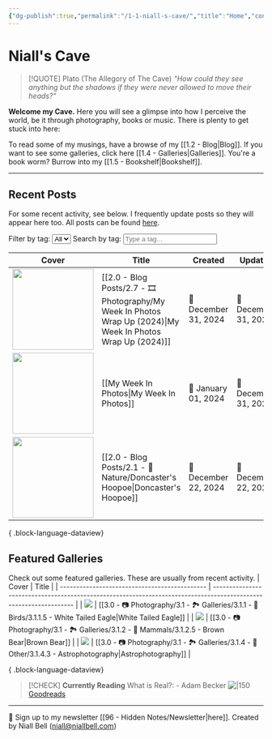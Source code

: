 ```yaml
---
{"dg-publish":true,"permalink":"/1-1-niall-s-cave/","title":"Home","contentClasses":"cards cards-cols-3 cards-cover cards-cover-no-border cards-title-hide-icons","tags":["gardenEntry"],"noteIcon":null,"created":"2024-04-07T21:59:11.083+01:00","updated":"2025-01-02T19:40:53.445+00:00"}
---
```


# Niall's Cave

> [!QUOTE] Plato (The Allegory of The Cave)
> *"How could they see anything but the shadows if they were never allowed to move their heads?"*

**Welcome my Cave.** Here you will see a glimpse into how I perceive the world, be it through photography, books or music. There is plenty to get stuck into here:

To read some of my musings, have a browse of my [[1.2 - Blog\|Blog]].
If you want to see some galleries, click here [[1.4 - Galleries\|Galleries]].
You're a book worm? Burrow into my [[1.5 - Bookshelf\|Bookshelf]].

---

## Recent Posts

For some recent activity, see below. I frequently update posts so they will appear here too. All posts can be found [here](https://niallbell.com/blog).

<div>
    <label for="tagFilter" class="filter-element">Filter by tag:</label>
    <select id="tagFilter" class="filter-element" onchange="filterTable()">
        <option value="all">All</option>
        <!-- Add more options as needed -->
    </select>
    <label for="tagSearch" class="filter-element">Search by tag:</label>
    <input type="text" id="tagSearch" class="filter-element" placeholder="Type a tag...">
</div>


| Cover                                                               | Title                                                                                                            | Created              | Updated              | Type         | Tags                                                        |
| ------------------------------------------------------------------- | ---------------------------------------------------------------------------------------------------------------- | -------------------- | -------------------- | ------------ | ----------------------------------------------------------- |
| <img src='https://i.imgur.com/28al9Ob.jpeg' style='height:160px;'/> | [[2.0 - Blog Posts/2.7 - 🎞️ Photography/My Week In Photos Wrap Up (2024)\|My Week In Photos Wrap Up (2024)]] | 📅 December 31, 2024 | 🔄 December 31, 2024 | 💭 Blog Post | #photo #photography #myweekinphotos #photostory             |
| <img src='https://i.imgur.com/xe4JJVg.jpeg' style='height:160px;'/> | [[My Week In Photos\|My Week In Photos]]                                                                      | 📅 January 01, 2024  | 🔄 December 31, 2024 | 💭 Blog Post | #photography #photofeed                                     |
| <img src='https://i.imgur.com/vfEGkKB.jpeg' style='height:160px;'/> | [[2.0 - Blog Posts/2.1 - 🌱Nature/Doncaster's Hoopoe\|Doncaster's Hoopoe]]                                    | 📅 December 22, 2024 | 🔄 December 22, 2024 | 💭 Blog Post | #birding #nature #hoopoe #doncaster #rarebird #birds #Birds |

{ .block-language-dataview}

## Featured Galleries

Check out some featured galleries. These are usually from recent activity.
| Cover                                         | Title                                                                                                             |
| --------------------------------------------- | ----------------------------------------------------------------------------------------------------------------- |
| <img src='https://i.imgur.com/1COPsvs.png'/>  | [[3.0 - 📷 Photography/3.1 - 🏞️ Galleries/3.1.1 - 🦅 Birds/3.1.1.5 - White Tailed Eagle\|White Tailed Eagle]] |
| <img src='https://i.imgur.com/Tip0k1n.jpg'/>  | [[3.0 - 📷 Photography/3.1 - 🏞️ Galleries/3.1.2 - 🐯 Mammals/3.1.2.5 - Brown Bear\|Brown Bear]]               |
| <img src='https://i.imgur.com/Jzcv1Jl.jpeg'/> | [[3.0 - 📷 Photography/3.1 - 🏞️ Galleries/3.1.4 - 🚀 Other/3.1.4.3 - Astrophotography\|Astrophotography]]     |

{ .block-language-dataview}


>[!CHECK] **Currently Reading**
>What is Real?:  - Adam Becker
>![|150](https://images-na.ssl-images-amazon.com/images/S/compressed.photo.goodreads.com/books/1500753932i/35604796.jpg)
>[Goodreads](https://www.goodreads.com/book/show/35604796-what-is-real?)


---
📧 Sign up to my newsletter [[96 - Hidden Notes/Newsletter\|here]].
Created by Niall Bell (niall@niallbell.com)

